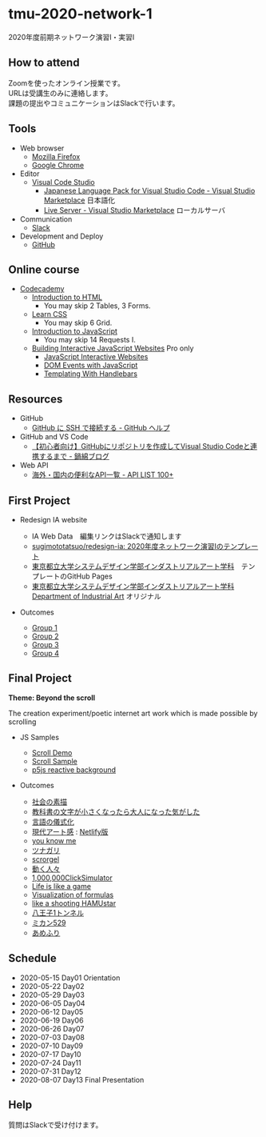 # tmu-2020-network-1
2020年度前期ネットワーク演習I・実習I

## How to attend

Zoomを使ったオンライン授業です。  
URLは受講生のみに連絡します。  
課題の提出やコミュニケーションはSlackで行います。

## Tools

- Web browser
  - [Mozilla Firefox](https://www.mozilla.org/ja/firefox/)
  - [Google Chrome](https://www.google.co.jp/chrome/)
- Editor
  - [Visual Code Studio](https://code.visualstudio.com/)
    - [Japanese Language Pack for Visual Studio Code - Visual Studio Marketplace](https://marketplace.visualstudio.com/items?itemName=MS-CEINTL.vscode-language-pack-ja) 日本語化
    - [Live Server - Visual Studio Marketplace](https://marketplace.visualstudio.com/items?itemName=ritwickdey.LiveServer) ローカルサーバ
- Communication
  - [Slack](https://slack.com/)
- Development and Deploy
  - [GitHub](https://github.com/)
  
## Online course

- [Codecademy](https://www.codecademy.com/)
  - [Introduction to HTML](https://www.codecademy.com/learn/learn-html)
      - You may skip 2 Tables, 3 Forms.
  - [Learn CSS](https://www.codecademy.com/learn/learn-css)
      - You may skip 6 Grid.
  - [Introduction to JavaScript](https://www.codecademy.com/learn/introduction-to-javascript)
      - You may skip 14 Requests I.
  - [Building Interactive JavaScript Websites](https://www.codecademy.com/learn/build-interactive-websites) Pro only
     - [JavaScript Interactive Websites](https://www.codecademy.com/learn/build-interactive-websites/modules/web-dev-interactive-websites)
     - [DOM Events with JavaScript](https://www.codecademy.com/learn/build-interactive-websites/modules/dom-javascript-events)
     - [Templating With Handlebars](https://www.codecademy.com/learn/build-interactive-websites/modules/templating-with-handlebars)
## Resources

- GitHub
  - [GitHub に SSH で接続する - GitHub ヘルプ](https://help.github.com/ja/github/authenticating-to-github/connecting-to-github-with-ssh)
- GitHub and VS Code
  - [【初心者向け】GitHubにリポジトリを作成してVisual Studio Codeと連携するまで - 鍋綿ブログ](https://www.micknabewata.com/entry/github/vscode-sync)
- Web API
  - [海外・国内の便利なAPI一覧 - API LIST 100+](http://smsurf.app-rox.com/api/)

## First Project

- Redesign IA website
  - IA Web Data　編集リンクはSlackで通知します
  - [sugimototatsuo/redesign-ia: 2020年度ネットワーク演習Iのテンプレート](https://github.com/sugimototatsuo/redesign-ia/)
  - [東京都立大学システムデザイン学部インダストリアルアート学科](https://sugimototatsuo.github.io/redesign-ia/)　テンプレートのGitHub Pages
  - [東京都立大学システムデザイン学部インダストリアルアート学科 Department of Industrial Art](http://industrial-art.sd.tmu.ac.jp/) オリジナル

- Outcomes
  - [Group 1](https://malt-moruto.github.io/redesign-ia/)
  - [Group 2](https://taiki4532.github.io/redesign-ia/)
  - [Group 3](https://sumikko-mountain.github.io/redesign-ia/)
  - [Group 4](https://hitomi-neko.github.io/redesign-ia/)
  
## Final Project

__Theme: Beyond the scroll__

The creation experiment/poetic internet art work which is made possible by scrolling 

- JS Samples
  - [Scroll Demo](https://codepen.io/sugi2000/pen/pogxQWQ)
  - [Scroll Sample](https://codepen.io/sugi2000/pen/zYrbwjo)
  - [p5js reactive background](https://codepen.io/sugi2000/pen/MWKrOpV)

- Outcomes
  - [社会の素描](https://hitomi-neko.github.io/lifeOf/)
  - [教科書の文字が小さくなったら大人になった気がした](https://sumikko-mountain.github.io/aging-senses-of-letters-and-time/)
  - [言語の儀式化](https://taiki4532.github.io/Beyond_the_scroll/)
  - [現代アート感](https://hiromi-mitsuoka.github.io/scrollShader/) : [Netlify版](https://musing-goldberg-ade842.netlify.app)
  - [you know me](https://nagisa-mashima.github.io/Beyond-the-scroll/)
  - [ツナガリ](https://malt-moruto.github.io/scroll/)
  - [scrorgel](https://junna-oikawa.github.io/BeyondTheScroll/)
  - [動く人々](https://n-syk.github.io/beyond-the-scroll/)
  - [1,000,000ClickSimulator](https://kominamiyuto.github.io/InternetB/)
  - [Life is like a game](https://moeco09.github.io/zinseigame/)
  - [Visualization of formulas](https://kom-shin.github.io/visualizingFarmulas/)
  - [like a shooting HAMUstar](https://rinakoa.github.io/network_2020zenki/)
  - [八王子1トンネル](https://yukikoyama0000.github.io/)
  - [ミカン529](https://momoko-harada.github.io/BeyondTheScroll/)
  - [あめふり](https://hika-triangle.github.io/BeyondTheScroll/)

## Schedule

- 2020-05-15 Day01 Orientation
- 2020-05-22 Day02
- 2020-05-29 Day03
- 2020-06-05 Day04
- 2020-06-12 Day05
- 2020-06-19 Day06
- 2020-06-26 Day07
- 2020-07-03 Day08
- 2020-07-10 Day09
- 2020-07-17 Day10
- 2020-07-24 Day11
- 2020-07-31 Day12
- 2020-08-07 Day13 Final Presentation

## Help

質問はSlackで受け付けます。
